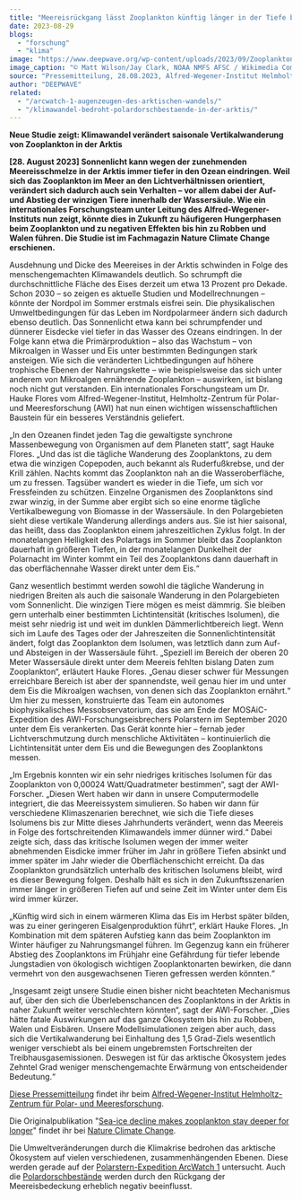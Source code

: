 ```yaml
---
title: "Meereisrückgang lässt Zooplankton künftig länger in der Tiefe bleiben"
date: 2023-08-29
blogs: 
  - "forschung"
  - "klima"
image: "https://www.deepwave.org/wp-content/uploads/2023/09/Zooplankton.jpg"
image_caption: "© Matt Wilson/Jay Clark, NOAA NMFS AFSC / Wikimedia Commons (PD)"
source: "Pressemitteilung, 28.08.2023, Alfred-Wegener-Institut Helmholtz-Zentrum für Polar- und Meeresforschung"
author: "DEEPWAVE"
related: 
  - "/arcwatch-1-augenzeugen-des-arktischen-wandels/"
  - "/klimawandel-bedroht-polardorschbestaende-in-der-arktis/"
---
```


**Neue Studie zeigt: Klimawandel verändert saisonale Vertikalwanderung von Zooplankton in der Arktis**

**\[28. August 2023\] Sonnenlicht kann wegen der zunehmenden Meereisschmelze in der Arktis immer tiefer in den Ozean eindringen. Weil sich das Zooplankton im Meer an den Lichtverhältnissen orientiert, verändert sich dadurch auch sein Verhalten – vor allem dabei der Auf- und Abstieg der winzigen Tiere innerhalb der Wassersäule. Wie ein internationales Forschungsteam unter Leitung des Alfred-Wegener-Instituts nun zeigt, könnte dies in Zukunft zu häufigeren Hungerphasen beim Zooplankton und zu negativen Effekten bis hin zu Robben und Walen führen. Die Studie ist im Fachmagazin Nature Climate Change erschienen.**

Ausdehnung und Dicke des Meereises in der Arktis schwinden in Folge des menschengemachten Klimawandels deutlich. So schrumpft die durchschnittliche Fläche des Eises derzeit um etwa 13 Prozent pro Dekade. Schon 2030 – so zeigen es aktuelle Studien und Modellrechnungen – könnte der Nordpol im Sommer erstmals eisfrei sein. Die physikalischen Umweltbedingungen für das Leben im Nordpolarmeer ändern sich dadurch ebenso deutlich. Das Sonnenlicht etwa kann bei schrumpfender und dünnerer Eisdecke viel tiefer in das Wasser des Ozeans eindringen. In der Folge kann etwa die Primärproduktion – also das Wachstum – von Mikroalgen in Wasser und Eis unter bestimmten Bedingungen stark ansteigen. Wie sich die veränderten Lichtbedingungen auf höhere trophische Ebenen der Nahrungskette – wie beispielsweise das sich unter anderem von Mikroalgen ernährende Zooplankton – auswirken, ist bislang noch nicht gut verstanden. Ein internationales Forschungsteam um Dr. Hauke Flores vom Alfred-Wegener-Institut, Helmholtz-Zentrum für Polar- und Meeresforschung (AWI) hat nun einen wichtigen wissenschaftlichen Baustein für ein besseres Verständnis geliefert.

„In den Ozeanen findet jeden Tag die gewaltigste synchrone Massenbewegung von Organismen auf dem Planeten statt“, sagt Hauke Flores. „Und das ist die tägliche Wanderung des Zooplanktons, zu dem etwa die winzigen Copepoden, auch bekannt als Ruderfußkrebse, und der Krill zählen. Nachts kommt das Zooplankton nah an die Wasseroberfläche, um zu fressen. Tagsüber wandert es wieder in die Tiefe, um sich vor Fressfeinden zu schützen. Einzelne Organismen des Zooplanktons sind zwar winzig, in der Summe aber ergibt sich so eine enorme tägliche Vertikalbewegung von Biomasse in der Wassersäule. In den Polargebieten sieht diese vertikale Wanderung allerdings anders aus. Sie ist hier saisonal, das heißt, dass das Zooplankton einem jahreszeitlichen Zyklus folgt. In der monatelangen Helligkeit des Polartags im Sommer bleibt das Zooplankton dauerhaft in größeren Tiefen, in der monatelangen Dunkelheit der Polarnacht im Winter kommt ein Teil des Zooplanktons dann dauerhaft in das oberflächennahe Wasser direkt unter dem Eis.“

Ganz wesentlich bestimmt werden sowohl die tägliche Wanderung in niedrigen Breiten als auch die saisonale Wanderung in den Polargebieten vom Sonnenlicht. Die winzigen Tiere mögen es meist dämmrig. Sie bleiben gern unterhalb einer bestimmten Lichtintensität (kritisches Isolumen), die meist sehr niedrig ist und weit im dunklen Dämmerlichtbereich liegt. Wenn sich im Laufe des Tages oder der Jahreszeiten die Sonnenlichtintensität ändert, folgt das Zooplankton dem Isolumen, was letztlich dann zum Auf- und Absteigen in der Wassersäule führt. „Speziell im Bereich der oberen 20 Meter Wassersäule direkt unter dem Meereis fehlten bislang Daten zum Zooplankton“, erläutert Hauke Flores. „Genau dieser schwer für Messungen erreichbare Bereich ist aber der spannendste, weil genau hier im und unter dem Eis die Mikroalgen wachsen, von denen sich das Zooplankton ernährt.“ Um hier zu messen, konstruierte das Team ein autonomes biophysikalisches Messobservatorium, das sie am Ende der MOSAiC-Expedition des AWI-Forschungseisbrechers Polarstern im September 2020 unter dem Eis verankerten. Das Gerät konnte hier – fernab jeder Lichtverschmutzung durch menschliche Aktivitäten – kontinuierlich die Lichtintensität unter dem Eis und die Bewegungen des Zooplanktons messen.

„Im Ergebnis konnten wir ein sehr niedriges kritisches Isolumen für das Zooplankton von 0,00024 Watt/Quadratmeter bestimmen“, sagt der AWI-Forscher. „Diesen Wert haben wir dann in unsere Computermodelle integriert, die das Meereissystem simulieren. So haben wir dann für verschiedene Klimaszenarien berechnet, wie sich die Tiefe dieses Isolumens bis zur Mitte dieses Jahrhunderts verändert, wenn das Meereis in Folge des fortschreitenden Klimawandels immer dünner wird.“ Dabei zeigte sich, dass das kritische Isolumen wegen der immer weiter abnehmenden Eisdicke immer früher im Jahr in größere Tiefen absinkt und immer später im Jahr wieder die Oberflächenschicht erreicht. Da das Zooplankton grundsätzlich unterhalb des kritischen Isolumens bleibt, wird es dieser Bewegung folgen. Deshalb hält es sich in den Zukunftsszenarien immer länger in größeren Tiefen auf und seine Zeit im Winter unter dem Eis wird immer kürzer.

„Künftig wird sich in einem wärmeren Klima das Eis im Herbst später bilden, was zu einer geringeren Eisalgenproduktion führt“, erklärt Hauke Flores. „In Kombination mit dem späteren Aufstieg kann das beim Zooplankton im Winter häufiger zu Nahrungsmangel führen. Im Gegenzug kann ein früherer Abstieg des Zooplanktons im Frühjahr eine Gefährdung für tiefer lebende Jungstadien von ökologisch wichtigen Zooplanktonarten bewirken, die dann vermehrt von den ausgewachsenen Tieren gefressen werden könnten.“

„Insgesamt zeigt unsere Studie einen bisher nicht beachteten Mechanismus auf, über den sich die Überlebenschancen des Zooplanktons in der Arktis in naher Zukunft weiter verschlechtern könnten“, sagt der AWI-Forscher. „Dies hätte fatale Auswirkungen auf das ganze Ökosystem bis hin zu Robben, Walen und Eisbären. Unsere Modellsimulationen zeigen aber auch, dass sich die Vertikalwanderung bei Einhaltung des 1,5 Grad-Ziels wesentlich weniger verschiebt als bei einem ungebremsten Fortschreiten der Treibhausgasemissionen. Deswegen ist für das arktische Ökosystem jedes Zehntel Grad weniger menschengemachte Erwärmung von entscheidender Bedeutung.“

[Diese Pressemitteilung](https://www.awi.de/ueber-uns/service/presse/presse-detailansicht/meereisrueckgang-laesst-zooplankton-kuenftig-laenger-in-der-tiefe-bleiben.html) findet ihr beim [Alfred-Wegener-Institut Helmholtz-Zentrum für Polar- und Meeresforschung](https://www.awi.de/).

Die Originalpublikation "[Sea-ice decline makes zooplankton stay deeper for longer](https://www.nature.com/articles/s41558-023-01779-1)" findet ihr bei [Nature Climate Change](https://www.nature.com/nclimate/).

Die Umweltveränderungen durch die Klimakrise bedrohen das arktische Ökosystem auf vielen verschiedenen, zusammenhängenden Ebenen. Diese werden gerade auf der [Polarstern-Expedition ArcWatch 1](https://www.deepwave.org/arcwatch-1-augenzeugen-des-arktischen-wandels/) untersucht. Auch die [Polardorschbestände](https://www.deepwave.org/klimawandel-bedroht-polardorschbestaende-in-der-arktis/) werden durch den Rückgang der Meereisbedeckung erheblich negativ beeinflusst.
